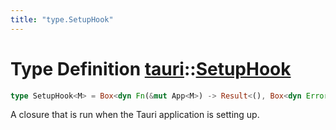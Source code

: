```yaml
---
title: "type.SetupHook"
---
```


# Type Definition [tauri](/docs/api/rust/tauri/index.html)::​[SetupHook](/docs/api/rust/tauri/)

```rs
type SetupHook<M> = Box<dyn Fn(&mut App<M>) -> Result<(), Box<dyn Error>> + Send>;
```

A closure that is run when the Tauri application is setting up.
